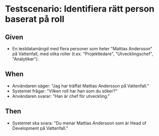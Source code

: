 # Testscenario: Identifiera rätt person baserat på roll

## Given
- En testdatamängd med flera personer som heter "Mattias Andersson" på Vattenfall, med olika roller (t.ex. "Projektledare", "Utvecklingschef", "Analytiker").

## When
- Användaren säger: "Jag har träffat Mattias Andersson på Vattenfall."
- Systemet frågar: "Vilken roll har han som du söker?"
- Användaren svarar: "Han är chef för utveckling."

## Then
- Systemet ska svara: "Du menar Mattias Andersson som är Head of Development på Vattenfall." 